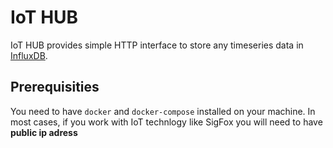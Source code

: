 # IoT HUB

IoT HUB provides simple HTTP interface to store any timeseries data in [InfluxDB](https://www.influxdata.com/).

## Prerequisities

You need to have `docker` and `docker-compose` installed on your machine. In most cases, if you work with IoT technlogy like SigFox you will need to have **public ip adress**
